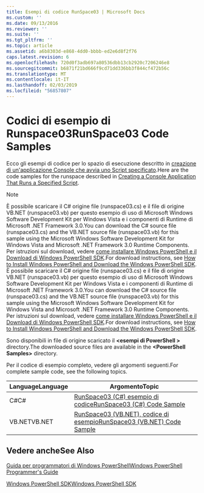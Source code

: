 ```yaml
---
title: Esempi di codice RunSpace03 | Microsoft Docs
ms.custom: ''
ms.date: 09/13/2016
ms.reviewer: ''
ms.suite: ''
ms.tgt_pltfrm: ''
ms.topic: article
ms.assetid: a6b8303d-e868-4dd0-bbbb-ed2e6d8f2f76
caps.latest.revision: 6
ms.openlocfilehash: 720d0f3adb697a80536dbb13cb2920c7206246e8
ms.sourcegitcommit: b6871f21bd666f9cd71dd336bb3f844cf472b56c
ms.translationtype: MT
ms.contentlocale: it-IT
ms.lasthandoff: 02/03/2019
ms.locfileid: "56857807"
---
```

# <a name="runspace03-code-samples"></a><span data-ttu-id="a8e01-102">Codici di esempio di Runspace03</span><span class="sxs-lookup"><span data-stu-id="a8e01-102">RunSpace03 Code Samples</span></span>

<span data-ttu-id="a8e01-103">Ecco gli esempi di codice per lo spazio di esecuzione descritto in [creazione di un'applicazione Console che avvia uno Script specificato](http://msdn.microsoft.com/en-us/a93e6006-36db-4bcc-b9da-c5bebf4ffd68).</span><span class="sxs-lookup"><span data-stu-id="a8e01-103">Here are the code samples for the runspace described in [Creating a Console Application That Runs a Specified Script](http://msdn.microsoft.com/en-us/a93e6006-36db-4bcc-b9da-c5bebf4ffd68).</span></span>

> [!NOTE]
> <span data-ttu-id="a8e01-104">È possibile scaricare il C# origine file (runspace03.cs) e il file di origine VB.NET (runspace03.vb) per questo esempio di uso di Microsoft Windows Software Development Kit per Windows Vista e i componenti di Runtime di Microsoft .NET Framework 3.0.</span><span class="sxs-lookup"><span data-stu-id="a8e01-104">You can download the C# source file (runspace03.cs) and the VB.NET source file (runspace03.vb) for this sample using the Microsoft Windows Software Development Kit for Windows Vista and Microsoft .NET Framework 3.0 Runtime Components.</span></span> <span data-ttu-id="a8e01-105">Per istruzioni sul download, vedere [come installare Windows PowerShell e il Download di Windows PowerShell SDK](/powershell/developer/installing-the-windows-powershell-sdk).</span><span class="sxs-lookup"><span data-stu-id="a8e01-105">For download instructions, see [How to Install Windows PowerShell and Download the Windows PowerShell SDK](/powershell/developer/installing-the-windows-powershell-sdk).</span></span>
> <span data-ttu-id="a8e01-106">È possibile scaricare il C# origine file (runspace03.cs) e il file di origine VB.NET (runspace03.vb) per questo esempio di uso di Microsoft Windows Software Development Kit per Windows Vista e i componenti di Runtime di Microsoft .NET Framework 3.0.</span><span class="sxs-lookup"><span data-stu-id="a8e01-106">You can download the C# source file (runspace03.cs) and the VB.NET source file (runspace03.vb) for this sample using the Microsoft Windows Software Development Kit for Windows Vista and Microsoft .NET Framework 3.0 Runtime Components.</span></span> <span data-ttu-id="a8e01-107">Per istruzioni sul download, vedere [come installare Windows PowerShell e il Download di Windows PowerShell SDK](/powershell/developer/installing-the-windows-powershell-sdk).</span><span class="sxs-lookup"><span data-stu-id="a8e01-107">For download instructions, see [How to Install Windows PowerShell and Download the Windows PowerShell SDK](/powershell/developer/installing-the-windows-powershell-sdk).</span></span>
>
> <span data-ttu-id="a8e01-108">Sono disponibili in file di origine scaricato il  **\<esempi di PowerShell >** directory.</span><span class="sxs-lookup"><span data-stu-id="a8e01-108">The downloaded source files are available in the **\<PowerShell Samples>** directory.</span></span>

<span data-ttu-id="a8e01-109">Per il codice di esempio completo, vedere gli argomenti seguenti.</span><span class="sxs-lookup"><span data-stu-id="a8e01-109">For complete sample code, see the following topics.</span></span>

|<span data-ttu-id="a8e01-110">Language</span><span class="sxs-lookup"><span data-stu-id="a8e01-110">Language</span></span>|<span data-ttu-id="a8e01-111">Argomento</span><span class="sxs-lookup"><span data-stu-id="a8e01-111">Topic</span></span>|
|--------------|-----------|
|<span data-ttu-id="a8e01-112">C#</span><span class="sxs-lookup"><span data-stu-id="a8e01-112">C#</span></span>|[<span data-ttu-id="a8e01-113">RunSpace03 (C#) esempio di codice</span><span class="sxs-lookup"><span data-stu-id="a8e01-113">RunSpace03 (C#) Code Sample</span></span>](./runspace03-csharp-code-sample.md)|
|<span data-ttu-id="a8e01-114">VB.NET</span><span class="sxs-lookup"><span data-stu-id="a8e01-114">VB.NET</span></span>|[<span data-ttu-id="a8e01-115">RunSpace03 (VB.NET), codice di esempio</span><span class="sxs-lookup"><span data-stu-id="a8e01-115">RunSpace03 (VB.NET) Code Sample</span></span>](./runspace03-vb-net-code-sample.md)|

## <a name="see-also"></a><span data-ttu-id="a8e01-116">Vedere anche</span><span class="sxs-lookup"><span data-stu-id="a8e01-116">See Also</span></span>

[<span data-ttu-id="a8e01-117">Guida per programmatori di Windows PowerShell</span><span class="sxs-lookup"><span data-stu-id="a8e01-117">Windows PowerShell Programmer's Guide</span></span>](./windows-powershell-programmer-s-guide.md)

[<span data-ttu-id="a8e01-118">Windows PowerShell SDK</span><span class="sxs-lookup"><span data-stu-id="a8e01-118">Windows PowerShell SDK</span></span>](../windows-powershell-reference.md)